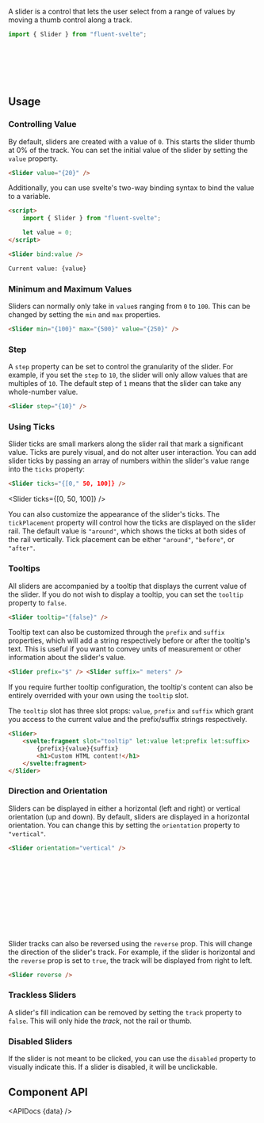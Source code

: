<script lang="ts">
    import { Slider, Button, InfoBar } from "$lib";
    import { Showcase, APIDocs } from "$site/lib";

    import data from "$lib/Slider/Slider.svelte?raw&sveld";
</script>

A slider is a control that lets the user select from a range of values by moving a thumb control along a track.

```ts
import { Slider } from "fluent-svelte";
```

<Showcase columns={4} columnWidth="120px" repl="461bd056ac7b4c7a920354256560b0a4">
    <Slider />
    <Slider value={10000} step={10000} max={30000} ticks={[10000, 20000]} suffix="cm" />
    <Slider value={80} max={200} reverse />
    <Slider value={50} disabled />
    <div style="block-size: 72px;">
        <Slider orientation="vertical" value={24} />
    </div>
    <Slider orientation="vertical" value={50} reverse />
    <Slider orientation="vertical" value={76} track={false} ticks={[24, 50, 76]} tickPlacement="after" />
    <Slider orientation="vertical" value={24} disabled />
</Showcase>

## Usage

### Controlling Value

By default, sliders are created with a value of `0`. This starts the slider thumb at 0% of the track. You can set the initial value of the slider by setting the `value` property.

```html
<Slider value="{20}" />
```

Additionally, you can use svelte's two-way binding syntax to bind the value to a variable.

```html
<script>
	import { Slider } from "fluent-svelte";

	let value = 0;
</script>

<Slider bind:value />

Current value: {value}
```

### Minimum and Maximum Values

Sliders can normally only take in `value`s ranging from `0` to `100`. This can be changed by setting the `min` and `max` properties.

```html
<Slider min="{100}" max="{500}" value="{250}" />
```

### Step

A `step` property can be set to control the granularity of the slider. For example, if you set the `step` to `10`, the slider will only allow values that are multiples of `10`. The default step of `1` means that the slider can take any whole-number value.

```html
<Slider step="{10}" />
```

### Using Ticks

Slider ticks are small markers along the slider rail that mark a significant value. Ticks are purely visual, and do not alter user interaction. You can add slider ticks by passing an array of numbers within the slider's value range into the `ticks` property:

```html
<Slider ticks="{[0," 50, 100]} />
```

<Slider ticks={[0, 50, 100]} />

You can also customize the appearance of the slider's ticks. The `tickPlacement` property will control how the ticks are displayed on the slider rail. The default value is `"around"`, which shows the ticks at both sides of the rail vertically. Tick placement can be either `"around"`, `"before"`, or `"after"`.

### Tooltips

All sliders are accompanied by a tooltip that displays the current value of the slider. If you do not wish to display a tooltip, you can set the `tooltip` property to `false`.

```html
<Slider tooltip="{false}" />
```

Tooltip text can also be customized through the `prefix` and `suffix` properties, which will add a string respectively before or after the tooltip's text. This is useful if you want to convey units of measurement or other information about the slider's value.

```html
<Slider prefix="$" /> <Slider suffix=" meters" />
```

If you require further tooltip configuration, the tooltip's content can also be entirely overrided with your own using the `tooltip` slot.

The `tooltip` slot has three slot props: `value`, `prefix` and `suffix` which grant you access to the current value and the prefix/suffix strings respectively.

```html
<Slider>
	<svelte:fragment slot="tooltip" let:value let:prefix let:suffix>
		{prefix}{value}{suffix}
		<h1>Custom HTML content!</h1>
	</svelte:fragment>
</Slider>
```

### Direction and Orientation

Sliders can be displayed in either a horizontal (left and right) or vertical orientation (up and down). By default, sliders are displayed in a horizontal orientation. You can change this by setting the `orientation` property to `"vertical"`.

```html
<Slider orientation="vertical" />
```

<div style="margin-block: 24px; inline-size: fit-content; block-size: 128px;">
    <Slider orientation="vertical" />
</div>

Slider tracks can also be reversed using the `reverse` prop. This will change the direction of the slider's track. For example, if the slider is horizontal and the `reverse` prop is set to `true`, the track will be displayed from right to left.

```html
<Slider reverse />
```

<Slider reverse />

### Trackless Sliders

A slider's fill indication can be removed by setting the `track` property to `false`. This will only hide the _track_, not the rail or thumb.

### Disabled Sliders

If the slider is not meant to be clicked, you can use the `disabled` property to visually indicate this. If a slider is disabled, it will be unclickable.

## Component API

<APIDocs {data} />
